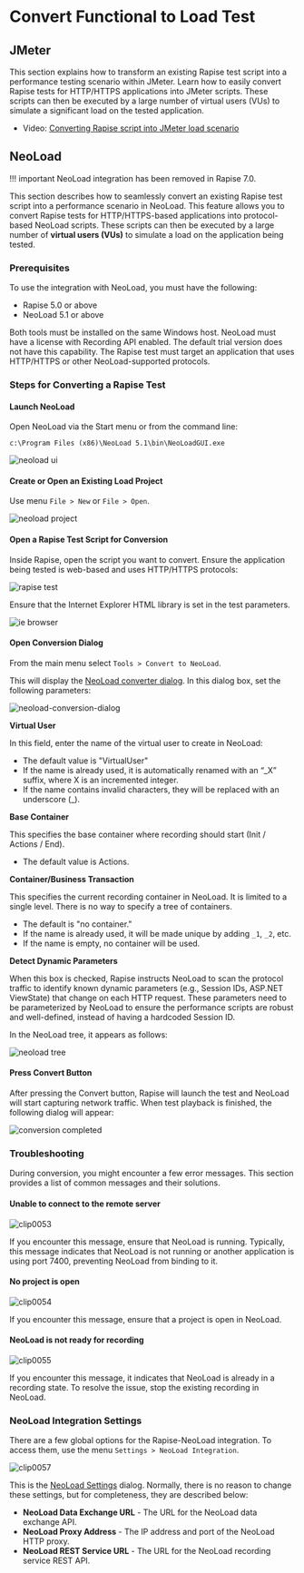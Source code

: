 # Convert Functional to Load Test

## JMeter

This section explains how to transform an existing Rapise test script into a performance testing scenario within JMeter. Learn how to easily convert Rapise tests for HTTP/HTTPS applications into JMeter scripts. These scripts can then be executed by a large number of virtual users (VUs) to simulate a significant load on the tested application.

- Video: [Converting Rapise script into JMeter load scenario](https://youtu.be/LbCvrBvAPjA)

## NeoLoad

!!! important
    NeoLoad integration has been removed in Rapise 7.0.

This section describes how to seamlessly convert an existing Rapise test script into a performance scenario in NeoLoad. This feature allows you to convert Rapise tests for HTTP/HTTPS-based applications into protocol-based NeoLoad scripts. These scripts can then be executed by a large number of **virtual users (VUs)** to simulate a load on the application being tested.

### Prerequisites

To use the integration with NeoLoad, you must have the following:

- Rapise 5.0 or above
- NeoLoad 5.1 or above

Both tools must be installed on the same Windows host. NeoLoad must have a license with Recording API enabled. The default trial version does not have this capability. The Rapise test must target an application that uses HTTP/HTTPS or other NeoLoad-supported protocols.

### Steps for Converting a Rapise Test

#### Launch NeoLoad

Open NeoLoad via the Start menu or from the command line:

    c:\Program Files (x86)\NeoLoad 5.1\bin\NeoLoadGUI.exe

![neoload ui](./img/convert_functional_to_load_tes1.png)

#### Create or Open an Existing Load Project

Use menu `File > New` or `File > Open`.

![neoload project](./img/convert_functional_to_load_tes2.png)

#### Open a Rapise Test Script for Conversion

Inside Rapise, open the script you want to convert. Ensure the application being tested is web-based and uses HTTP/HTTPS protocols:

![rapise test](./img/convert_functional_to_load_tes3.png)

Ensure that the Internet Explorer HTML library is set in the test parameters.

![ie browser](./img/convert_functional_to_load_tes4.png)

#### Open Conversion Dialog

From the main menu select `Tools > Convert to NeoLoad`.

This will display the [NeoLoad converter dialog](neoload_convertor_dialog.md). In this dialog box, set the following parameters:

![neoload-conversion-dialog](./img/convert_functional_to_load_tes6.png)

**Virtual User**

In this field, enter the name of the virtual user to create in NeoLoad:

- The default value is "VirtualUser"
- If the name is already used, it is automatically renamed with an “_X” suffix, where X is an incremented integer.
- If the name contains invalid characters, they will be replaced with an underscore (_).

**Base Container**

This specifies the base container where recording should start (Init / Actions / End).

- The default value is Actions.

**Container/Business Transaction**

This specifies the current recording container in NeoLoad. It is limited to a single level. There is no way to specify a tree of containers.

- The default is "no container."
- If the name is already used, it will be made unique by adding `_1`, `_2`, etc.
- If the name is empty, no container will be used.

**Detect Dynamic Parameters**

When this box is checked, Rapise instructs NeoLoad to scan the protocol traffic to identify known dynamic parameters (e.g., Session IDs, ASP.NET ViewState) that change on each HTTP request. These parameters need to be parameterized by NeoLoad to ensure the performance scripts are robust and well-defined, instead of having a hardcoded Session ID.

In the NeoLoad tree, it appears as follows:

![neoload tree](./img/convert_functional_to_load_tes7.png)

#### Press Convert Button

After pressing the Convert button, Rapise will launch the test and NeoLoad will start capturing network traffic. When test playback is finished, the following dialog will appear:

![conversion completed](./img/convert_functional_to_load_tes8.png)

### Troubleshooting

During conversion, you might encounter a few error messages. This section provides a list of common messages and their solutions.

#### Unable to connect to the remote server

![clip0053](./img/convert_functional_to_load_tes9.png)

If you encounter this message, ensure that NeoLoad is running. Typically, this message indicates that NeoLoad is not running or another application is using port 7400, preventing NeoLoad from binding to it.

#### No project is open

![clip0054](./img/convert_functional_to_load_tes10.png)

If you encounter this message, ensure that a project is open in NeoLoad.

#### NeoLoad is not ready for recording

![clip0055](./img/convert_functional_to_load_tes11.png)

If you encounter this message, it indicates that NeoLoad is already in a recording state. To resolve the issue, stop the existing recording in NeoLoad.

### NeoLoad Integration Settings

There are a few global options for the Rapise-NeoLoad integration. To access them, use the menu `Settings > NeoLoad Integration`.

![clip0057](./img/convert_functional_to_load_tes13.png)

This is the [NeoLoad Settings](neoload_settings_dialog.md) dialog. Normally, there is no reason to change these settings, but for completeness, they are described below:

- **NeoLoad Data Exchange URL** - The URL for the NeoLoad data exchange API.
- **NeoLoad Proxy Address** - The IP address and port of the NeoLoad HTTP proxy.
- **NeoLoad REST Service URL** - The URL for the NeoLoad recording service REST API.